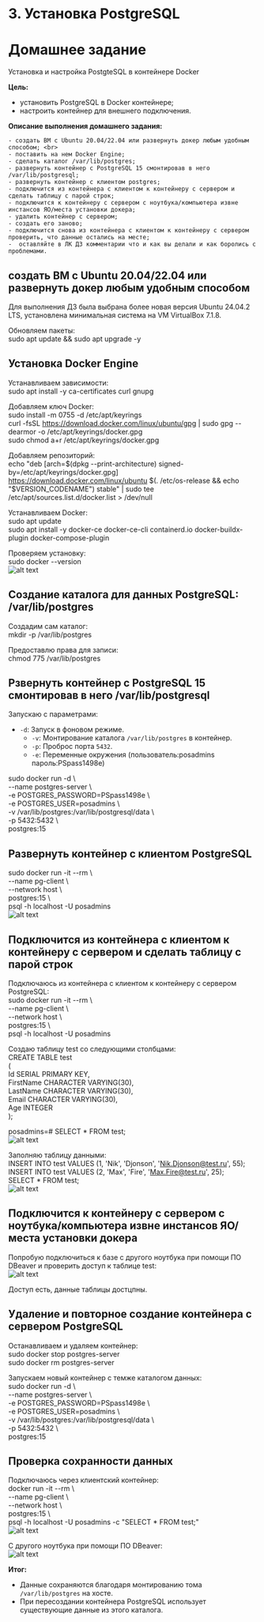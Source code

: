 # 3. Установка PostgreSQL
# Домашнее задание
Установка и настройка PostgteSQL в контейнере Docker

__Цель:__<br>
- установить PostgreSQL в Docker контейнере;<br>
- настроить контейнер для внешнего подключения.

**Описание выполнения домашнего задания:**

    - создать ВМ с Ubuntu 20.04/22.04 или развернуть докер любым удобным способом; <br>
    - поставить на нем Docker Engine;
    - сделать каталог /var/lib/postgres;
    - развернуть контейнер с PostgreSQL 15 смонтировав в него /var/lib/postgresql;
    - развернуть контейнер с клиентом postgres;
    - подключится из контейнера с клиентом к контейнеру с сервером и сделать таблицу с парой строк;
    - подключится к контейнеру с сервером с ноутбука/компьютера извне инстансов ЯО/места установки докера;
    - удалить контейнер с сервером;
    - создать его заново;
    - подключится снова из контейнера с клиентом к контейнеру с сервером
    проверить, что данные остались на месте;
    -  оставляйте в ЛК ДЗ комментарии что и как вы делали и как боролись с проблемами.

## создать ВМ с Ubuntu 20.04/22.04 или развернуть докер любым удобным способом

Для выполнения ДЗ была выбрана более новая версия Ubuntu 24.04.2 LTS, установлена минимальная система на VM VirtualBox 7.1.8.

Обновляем пакеты:<br>
sudo apt update && sudo apt upgrade -y

## Установка Docker Engine

Устанавливаем зависимости:<br>
sudo apt install -y ca-certificates curl gnupg

Добавляем ключ Docker:<br>
sudo install -m 0755 -d /etc/apt/keyrings<br>
curl -fsSL https://download.docker.com/linux/ubuntu/gpg | sudo gpg --dearmor -o /etc/apt/keyrings/docker.gpg<br>
sudo chmod a+r /etc/apt/keyrings/docker.gpg

Добавляем репозиторий:<br>
echo "deb [arch=$(dpkg --print-architecture) signed-by=/etc/apt/keyrings/docker.gpg] https://download.docker.com/linux/ubuntu $(. /etc/os-release && echo "$VERSION_CODENAME") stable" | sudo tee /etc/apt/sources.list.d/docker.list > /dev/null

Устанавливаем Docker:<br>
sudo apt update<br>
sudo apt install -y docker-ce docker-ce-cli containerd.io docker-buildx-plugin docker-compose-plugin

Проверяем установку:<br>
sudo docker --version<br>
![alt text](image.png)

 ## Создание каталога для данных PostgreSQL: /var/lib/postgres

Cоздадим сам каталог:<br>
mkdir -p /var/lib/postgres

Предоставлю права для записи:<br>
chmod 775 /var/lib/postgres


## Рзвернуть контейнер с PostgreSQL 15 смонтировав в него /var/lib/postgresql

Запускаю с параметрами:
- `-d`: Запуск в фоновом режиме.
  - `-v`: Монтирование каталога `/var/lib/postgres` в контейнер.
  - `-p`: Проброс порта `5432`.
  - `-e`: Переменные окружения (пользователь:posadmins пароль:PSpass1498e)

sudo docker run -d \ <br>
  --name postgres-server \ <br>
  -e POSTGRES_PASSWORD=PSpass1498e \ <br>
  -e POSTGRES_USER=posadmins \ <br>
  -v /var/lib/postgres:/var/lib/postgresql/data \ <br>
  -p 5432:5432 \ <br>
  postgres:15

  ## Развернуть контейнер с клиентом PostgreSQL

sudo docker run -it --rm \ <br>
  --name pg-client \ <br>
  --network host \ <br>
  postgres:15 \ <br>
  psql -h localhost -U posadmins<br>
![alt text](image-1.png)

## Подключится из контейнера с клиентом к контейнеру с сервером и сделать таблицу с парой строк

Подключаюсь из контейнера с клиентом к контейнеру с сервером PostgreSQL:<br>
sudo docker run -it --rm \ <br>
  --name pg-client \ <br>
  --network host \ <br>
  postgres:15 \ <br>
  psql -h localhost -U posadmins<br>

  Создаю таблицу test со следующими столбцами:<br>
 CREATE TABLE test <br>
( <br>
    Id SERIAL PRIMARY KEY, <br>
    FirstName CHARACTER VARYING(30), <br>
    LastName CHARACTER VARYING(30), <br>
    Email CHARACTER VARYING(30), <br>
    Age INTEGER <br>
  ); <br>

posadmins=# SELECT * FROM test;<br>
![alt text](image-2.png)

Заполняю таблицу данными:<br>
INSERT INTO test VALUES (1, 'Nik', 'Djonson', 'Nik.Djonson@test.ru', 55);<br>
INSERT INTO test VALUES (2, 'Max', 'Fire', 'Max.Fire@test.ru', 25);<br>
SELECT * FROM test;<br>
![alt text](image-3.png)


## Подключится к контейнеру с сервером с ноутбука/компьютера извне инстансов ЯО/места установки докера

Попробую подключиться к базе c другого ноутбука при помощи ПО DBeaver и проверить доступ к таблице test:<br>
![alt text](image-4.png)

Доступ есть, данные таблицы достцпны.

## Удаление и повторное создание контейнера c сервером PostgreSQL

Останавливаем и удаляем контейнер:<br>
sudo docker stop postgres-server<br>
sudo docker rm postgres-server<br>

Запускаем новый контейнер с темже каталогом данных:<br>
sudo docker run -d \ <br>
  --name postgres-server \ <br>
  -e POSTGRES_PASSWORD=PSpass1498e \ <br>
  -e POSTGRES_USER=posadmins \ <br>
  -v /var/lib/postgres:/var/lib/postgresql/data \ <br>
  -p 5432:5432 \ <br>
  postgres:15

  ## Проверка сохранности данных

  Подключаюсь через клиентский контейнер:<br>
  docker run -it --rm \ <br>
  --name pg-client \ <br>
  --network host \ <br>
  postgres:15 \ <br>
  psql -h localhost -U posadmins -c "SELECT * FROM test;" <br>
  ![alt text](image-5.png)

C другого ноутбука при помощи ПО DBeaver: <br>
![alt text](image-6.png)

**Итог:**
- Данные сохраняются благодаря монтированию тома `/var/lib/postgres` на хосте.<br>
- При пересоздании контейнера PostgreSQL использует существующие данные из этого каталога.